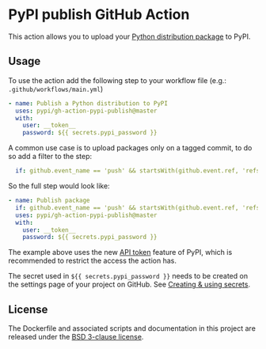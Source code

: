 # PyPI publish GitHub Action
This action allows you to upload your [Python distribution package](
https://packaging.python.org/glossary/#term-distribution-package) to
PyPI.


## Usage

To use the action add the following step to your workflow file (e.g.:
`.github/workflows/main.yml`)


```yml
- name: Publish a Python distribution to PyPI
  uses: pypi/gh-action-pypi-publish@master
  with:
    user: __token__
    password: ${{ secrets.pypi_password }}
```

A common use case is to upload packages only on a tagged commit, to do so add a
filter to the step:


```yml
  if: github.event_name == 'push' && startsWith(github.event.ref, 'refs/tags')
```

So the full step would look like:


```yml
- name: Publish package
  if: github.event_name == 'push' && startsWith(github.event.ref, 'refs/tags')
  uses: pypi/gh-action-pypi-publish@master
  with:
    user: __token__
    password: ${{ secrets.pypi_password }}
```

The example above uses the new [API token](https://pypi.org/help/#apitoken)
feature of PyPI, which is recommended to restrict the access the action has.

The secret used in `${{ secrets.pypi_password }}` needs to be created on the settings
page of your project on GitHub. See [Creating & using secrets].


## License

The Dockerfile and associated scripts and documentation in this project
are released under the [BSD 3-clause license](LICENSE.md).


[Creating & using secrets]: https://help.github.com/en/articles/virtual-environments-for-github-actions#creating-and-using-secrets-encrypted-variables
